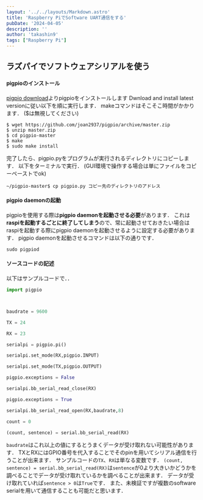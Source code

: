 ```yaml
---
layout: '../../layouts/Markdown.astro'
title: 'Raspberry PiでSoftware UART通信をする'
pubDate: '2024-04-05'
description: ''
author: 'takashin9'
tags: ["Raspberry Pi"]
---
```


## ラズパイでソフトウェアシリアルを使う
#### pigpioのインストール
[pigpio download](http://abyz.me.uk/rpi/pigpio/download.html)よりpigpioをインストールします
Dwnload and install latest versionに従い以下を順に実行します．
makeコマンドはそこそこ時間がかかります．
($は無視してください)
```
$ wget https://github.com/joan2937/pigpio/archive/master.zip  
$ unzip master.zip  
$ cd pigpio-master  
$ make
$ sudo make install
```
完了したら、pigpio.pyをプログラムが実行されるディレクトリにコピーします．
以下をターミナルで実行．
(GUI環境で操作する場合は単にファイルをコピーペーストでok)
```
~/pigpio-master$ cp pigpio.py コピー先のディレクトリのアドレス
```
#### pigpio daemonの起動
pigpioを使用する際は**pigpio daemonを起動させる必要**があります．
これは**raspiを起動するごとに終了してしまう**ので、常に起動させておきたい場合はraspiを起動する際にpigpio daemonを起動させるように設定する必要があります．
pigpio daemonを起動させるコマンドは以下の通りです．
```
sudo pigpiod
```
#### ソースコードの記述
以下はサンプルコードで．．
```python
import pigpio



baudrate = 9600

TX = 24

RX = 23

serialpi = pigpio.pi()

serialpi.set_mode(RX,pigpio.INPUT)

serialpi.set_mode(TX,pigpio.OUTPUT)

pigpio.exceptions = False

serialpi.bb_serial_read_close(RX)

pigpio.exceptions = True

serialpi.bb_serial_read_open(RX,baudrate,8)

count = 0

(count, sentence) = serial.bb_serial_read(RX)
```
`baudrate`はこれ以上の値にするとうまくデータが受け取れない可能性があります．
TXとRXにはGPIO番号を代入することでそのpinを用いてシリアル通信を行うことが出来ます．
サンプルコードの`TX`、`RX`は単なる変数です．
`(count, sentence) = serial.bb_serial_read(RX)`は`sentence`が0より大きいかどうかを調べることでデータが受け取れているかを調べることが出来ます．
データが受け取れていれば`sentence > 0`は`True`です．
また、未検証ですが複数のsoftware serialを用いて通信することも可能だと思います．